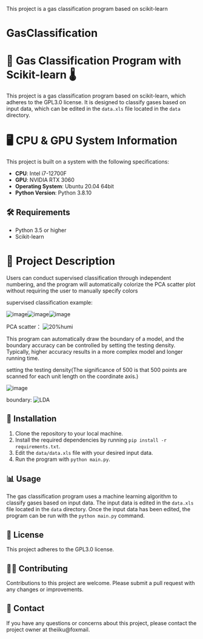 This project is a gas classification program based on scikit-learn

# GasClassification
# 📝 Gas Classification Program with Scikit-learn 🌡️

This project is a gas classification program based on scikit-learn, which adheres to the GPL3.0 license. It is designed to classify gases based on input data, which can be edited in the `data.xls` file located in the `data` directory. 


# 🖥️ CPU & GPU System Information
This project is built on a system with the following specifications:
- **CPU**: Intel i7-12700F
- **GPU**: NVIDIA RTX 3060
- **Operating System**: Ubuntu 20.04 64bit
- **Python Version**: Python 3.8.10


## 🛠️ Requirements
- Python 3.5 or higher
- Scikit-learn

# 📖 Project Description

Users can conduct supervised classification through independent numbering, and the program will automatically colorize the PCA scatter plot without requiring the user to manually specify colors


supervised classification example:

![image](https://github.com/ToreyGu/GasClassification/assets/77352146/08ce6098-836d-410e-9e70-ed60b5358a46)![image](https://github.com/ToreyGu/GasClassification/assets/77352146/fe82f413-2369-42d1-9848-deda2fdcc02b)![image](https://github.com/ToreyGu/GasClassification/assets/77352146/97d8004c-a2ad-4598-a4f6-3368ab6371f8)


 PCA scatter：
![20%humi](https://github.com/ToreyGu/GasClassification/assets/77352146/561ceb05-f857-46b3-bc86-c914187d7555)


This program can automatically draw the boundary of a model, and the boundary accuracy can be controlled by setting the testing density. Typically, higher accuracy results in a more complex model and longer running time.

setting the testing density(The significance of 500 is that 500 points are scanned for each unit length on the coordinate axis.)


![image](https://github.com/ToreyGu/GasClassification/assets/77352146/301b2ca0-cb80-4ac9-bd84-42095ff6c231)


boundary:
![LDA](https://github.com/ToreyGu/GasClassification/assets/77352146/1e62fe06-18e7-4242-b21f-4fe66392e972)

## 🔧 Installation
1. Clone the repository to your local machine.
2. Install the required dependencies by running `pip install -r requirements.txt`.
3. Edit the `data/data.xls` file with your desired input data.
4. Run the program with `python main.py`.

## 📊 Usage
The gas classification program uses a machine learning algorithm to classify gases based on input data. The input data is edited in the `data.xls` file located in the `data` directory. Once the input data has been edited, the program can be run with the `python main.py` command.

## 📜 License
This project adheres to the GPL3.0 license.

## 👨‍💻 Contributing
Contributions to this project are welcome. Please submit a pull request with any changes or improvements.

## 📧 Contact
If you have any questions or concerns about this project, please contact the project owner at theiiku@foxmail.
